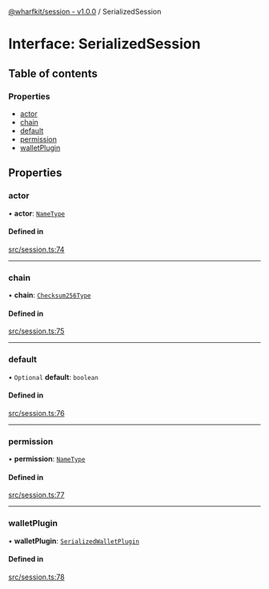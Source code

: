 [@wharfkit/session - v1.0.0](/docs/testREADME.md) / SerializedSession

# Interface: SerializedSession

## Table of contents

### Properties

- [actor](/docs/testinterfaces/SerializedSession.md#actor)
- [chain](/docs/testinterfaces/SerializedSession.md#chain)
- [default](/docs/testinterfaces/SerializedSession.md#default)
- [permission](/docs/testinterfaces/SerializedSession.md#permission)
- [walletPlugin](/docs/testinterfaces/SerializedSession.md#walletplugin)

## Properties

### actor

• **actor**: [`NameType`](/docs/testREADME.md#nametype)

#### Defined in

[src/session.ts:74](https://github.com/wharfkit/session/blob/3f0b05c/src/session.ts#L74)

___

### chain

• **chain**: [`Checksum256Type`](/docs/testREADME.md#checksum256type)

#### Defined in

[src/session.ts:75](https://github.com/wharfkit/session/blob/3f0b05c/src/session.ts#L75)

___

### default

• `Optional` **default**: `boolean`

#### Defined in

[src/session.ts:76](https://github.com/wharfkit/session/blob/3f0b05c/src/session.ts#L76)

___

### permission

• **permission**: [`NameType`](/docs/testREADME.md#nametype)

#### Defined in

[src/session.ts:77](https://github.com/wharfkit/session/blob/3f0b05c/src/session.ts#L77)

___

### walletPlugin

• **walletPlugin**: [`SerializedWalletPlugin`](/docs/testinterfaces/SerializedWalletPlugin.md)

#### Defined in

[src/session.ts:78](https://github.com/wharfkit/session/blob/3f0b05c/src/session.ts#L78)
